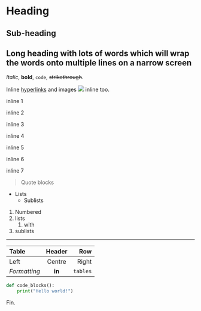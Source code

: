 # Heading

## Sub-heading

## Long heading with lots of words which will wrap the words onto multiple lines on a narrow screen

*Italic*, **bold**, `code`, ~~strikethrough~~.

Inline [hyperlinks](https://python-prompt-toolkit.readthedocs.io/) and images ![](https://python-prompt-toolkit.readthedocs.io/en/master/_static/logo_400px.png) inline too.

inline 1

inline 2

inline 3

inline 4

inline 5

inline 6

inline 7

> Quote blocks
- Lists
  - Sublists

1. Numbered
2. lists
   1. with
3. sublists

---

| **Table**    | Header | Row      |
|:-------------|:------:|---------:|
| Left         | Centre | Right    |
| *Formatting* | **in** | `tables` |


```python
def code_blocks():
    print("Hello world!")
```

Fin.
